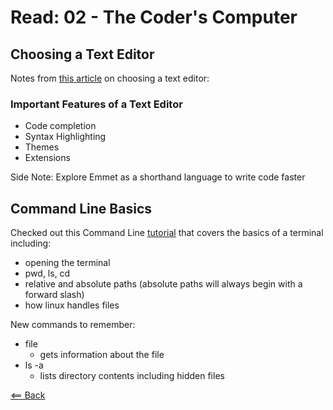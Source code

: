 # Read: 02 - The Coder's Computer

## Choosing a Text Editor

Notes from [this article](https://codefellows.github.io/code-102-guide/curriculum/class-02/Choosing-A-Text-Editor--The-Older-Coder.pdf) on choosing a text editor:

### Important Features of a Text Editor

- Code completion
- Syntax Highlighting
- Themes
- Extensions

Side Note: Explore Emmet as a shorthand language to write code faster

## Command Line Basics

Checked out this Command Line [tutorial](https://ryanstutorials.net/linuxtutorial/commandline.php) that covers the basics of a terminal including:

- opening the terminal
- pwd, ls, cd
- relative and absolute paths (absolute paths will always begin with a forward slash)
- how linux handles files

New commands to remember:

- file
  - gets information about the file
- ls -a
  - lists directory contents including hidden files

[<== Back](README.md)
